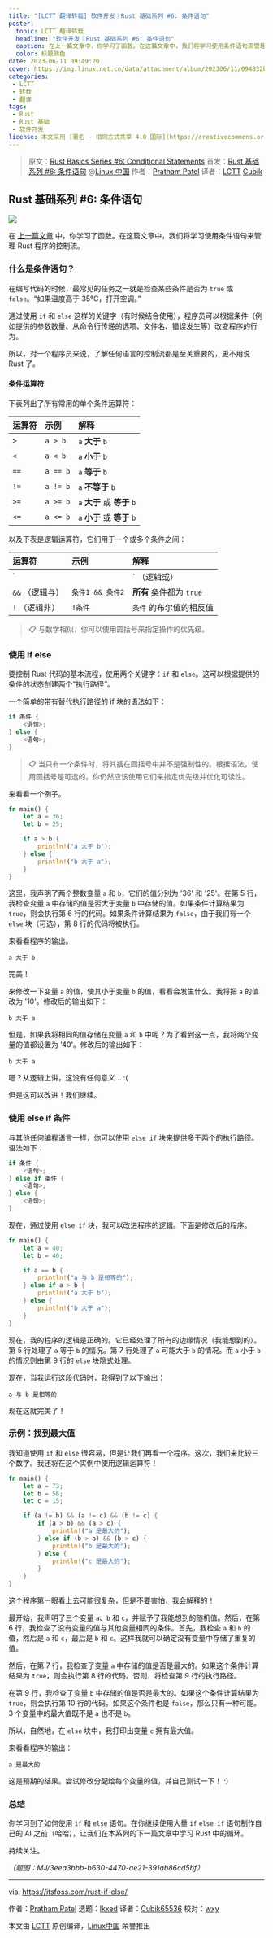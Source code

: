 ```yaml
---
title: "[LCTT 翻译转载] 软件开发｜Rust 基础系列 #6: 条件语句"
poster:
  topic: LCTT 翻译转载
  headline: "软件开发｜Rust 基础系列 #6: 条件语句"
  caption: 在上一篇文章中，你学习了函数。在这篇文章中，我们将学习使用条件语句来管理 Rust 程序的控制流。
  color: 标题颜色
date: 2023-06-11 09:49:20
cover: https://img.linux.net.cn/data/attachment/album/202306/11/094832bkkbs7oxntx7zxas.jpg
categories:
 - LCTT
 - 转载
 - 翻译
tags:
 - Rust
 - Rust 基础
 - 软件开发
license: 本文采用 [署名 - 相同方式共享 4.0 国际](https://creativecommons.org/licenses/by-sa/4.0/deed.zh) 许可协议，转载请注明出处。
---
```


> 原文：[Rust Basics Series #6: Conditional Statements](https://itsfoss.com/rust-if-else/)
> 首发：[Rust 基础系列 #6: 条件语句](https://linux.cn/article-15896-1.html) @[Linux 中国](https://linux.cn/)
> 作者：[Pratham Patel](https://itsfoss.com/author/pratham/)
> 译者：[LCTT](https://linux.cn/lctt/) [Cubik](https://github.com/Cubik65536)

<!-- more -->

## Rust 基础系列 #6: 条件语句

![][0]

在 [上一篇文章][1] 中，你学习了函数。在这篇文章中，我们将学习使用条件语句来管理 Rust 程序的控制流。

### 什么是条件语句？

在编写代码的时候，最常见的任务之一就是检查某些条件是否为 `true` 或 `false`。“如果温度高于 35°C，打开空调。”

通过使用 `if` 和 `else` 这样的关键字（有时候结合使用），程序员可以根据条件（例如提供的参数数量、从命令行传递的选项、文件名、错误发生等）改变程序的行为。

所以，对一个程序员来说，了解任何语言的控制流都是至关重要的，更不用说 Rust 了。

#### 条件运算符

下表列出了所有常用的单个条件运算符：

| 运算符 | 示例 | 解释 |
| :- | :- | :- |
| `>` | `a > b` | `a` **大于** `b` |
| `<` | `a < b` | `a` **小于** `b` |
| `==` | `a == b` | `a` **等于** `b` |
| `!=` | `a != b` | `a` **不等于** `b` |
| `>=` | `a >= b` | `a` **大于** 或 **等于** `b` |
| `<=` | `a <= b` | `a` **小于** 或 **等于** `b` |

以及下表是逻辑运算符，它们用于一个或多个条件之间：

| 运算符 | 示例 | 解释 |
| :- | :- | :- |
| `||` （逻辑或） | `条件1 || 条件2` | `条件1` 或 `条件2` 中至少有一个为 `true` |
| `&&` （逻辑与） | `条件1 && 条件2` | **所有** 条件都为 `true` |
| `!` （逻辑非） | `!条件` | `条件` 的布尔值的相反值 |

> 📋 与数学相似，你可以使用圆括号来指定操作的优先级。

### 使用 if else

要控制 Rust 代码的基本流程，使用两个关键字：`if` 和 `else`。这可以根据提供的条件的状态创建两个“执行路径”。

一个简单的带有替代执行路径的 if 块的语法如下：

``` rust
if 条件 {
    <语句>;
} else {
    <语句>;
}
```

> 📋 当只有一个条件时，将其括在圆括号中并不是强制性的。根据语法，使用圆括号是可选的。你仍然应该使用它们来指定优先级并优化可读性。

来看看一个例子。

``` rust
fn main() {
    let a = 36;
    let b = 25;

    if a > b {
        println!("a 大于 b");
    } else {
        println!("b 大于 a");
    }
}
```

这里，我声明了两个整数变量 `a` 和 `b`，它们的值分别为 '36' 和 '25'。在第 5 行，我检查变量 `a` 中存储的值是否大于变量 `b` 中存储的值。如果条件计算结果为 `true`，则会执行第 6 行的代码。如果条件计算结果为 `false`，由于我们有一个 `else` 块（可选），第 8 行的代码将被执行。

来看看程序的输出。

``` text
a 大于 b
```

完美！

来修改一下变量 `a` 的值，使其小于变量 `b` 的值，看看会发生什么。我将把 `a` 的值改为 '10'。修改后的输出如下：

``` text
b 大于 a
```

但是，如果我将相同的值存储在变量 `a` 和 `b` 中呢？为了看到这一点，我将两个变量的值都设置为 '40'。修改后的输出如下：

``` text
b 大于 a
```

嗯？从逻辑上讲，这没有任何意义... :(

但是这可以改进！我们继续。

### 使用 else if 条件

与其他任何编程语言一样，你可以使用 `else if` 块来提供多于两个的执行路径。语法如下：

``` rust
if 条件 {
    <语句>;
} else if 条件 {
    <语句>;
} else {
    <语句>;
}
```

现在，通过使用 `else if` 块，我可以改进程序的逻辑。下面是修改后的程序。

``` rust
fn main() {
    let a = 40;
    let b = 40;

    if a == b {
        println!("a 与 b 是相等的");
    } else if a > b {
        println!("a 大于 b");
    } else {
        println!("b 大于 a");
    }
}
```

现在，我的程序的逻辑是正确的。它已经处理了所有的边缘情况（我能想到的）。第 5 行处理了 `a` 等于 `b` 的情况。第 7 行处理了 `a` 可能大于 `b` 的情况。而 `a` 小于 `b` 的情况则由第 9 行的 `else` 块隐式处理。

现在，当我运行这段代码时，我得到了以下输出：

``` text
a 与 b 是相等的
```

现在这就完美了！

### 示例：找到最大值

我知道使用 `if` 和 `else` 很容易，但是让我们再看一个程序。这次，我们来比较三个数字。我还将在这个实例中使用逻辑运算符！

``` rust
fn main() {
    let a = 73;
    let b = 56;
    let c = 15;

    if (a != b) && (a != c) && (b != c) {
        if (a > b) && (a > c) {
            println!("a 是最大的");
        } else if (b > a) && (b > c) {
            println!("b 是最大的");
        } else {
            println!("c 是最大的");
        }
    }
}
```

这个程序第一眼看上去可能很复杂，但是不要害怕，我会解释的！

最开始，我声明了三个变量 `a`、`b` 和 `c`，并赋予了我能想到的随机值。然后，在第 6 行，我检查了没有变量的值与其他变量相同的条件。首先，我检查 `a` 和 `b` 的值，然后是 `a` 和 `c`，最后是 `b` 和 `c`。这样我就可以确定没有变量中存储了重复的值。

然后，在第 7 行，我检查了变量 `a` 中存储的值是否是最大的。如果这个条件计算结果为 `true`，则会执行第 8 行的代码。否则，将检查第 9 行的执行路径。

在第 9 行，我检查了变量 `b` 中存储的值是否是最大的。如果这个条件计算结果为 `true`，则会执行第 10 行的代码。如果这个条件也是 `false`，那么只有一种可能。3 个变量中的最大值既不是 `a` 也不是 `b`。

所以，自然地，在 `else` 块中，我打印出变量 `c` 拥有最大值。

来看看程序的输出：

``` text
a 是最大的
```

这是预期的结果。尝试修改分配给每个变量的值，并自己测试一下！ :)

### 总结

你学习到了如何使用 `if` 和 `else` 语句。在你继续使用大量 `if` `else if` 语句制作自己的 AI 之前（哈哈），让我们在本系列的下一篇文章中学习 Rust 中的循环。

持续关注。

*（题图：MJ/3eea3bbb-b630-4470-ae21-391ab86cd5bf）*

--------------------------------------------------------------------------------

via: https://itsfoss.com/rust-if-else/

作者：[Pratham Patel][a]
选题：[lkxed][b]
译者：[Cubik65536](https://github.com/Cubik65536)
校对：[wxy](https://github.com/wxy)

本文由 [LCTT](https://github.com/LCTT/TranslateProject) 原创编译，[Linux中国](https://linux.cn/) 荣誉推出

[a]: https://itsfoss.com/author/pratham/
[b]: https://github.com/lkxed/
[1]: https://linux.cn/article-15855-1.html
[0]: https://img.linux.net.cn/data/attachment/album/202306/11/094832bkkbs7oxntx7zxas.jpg

